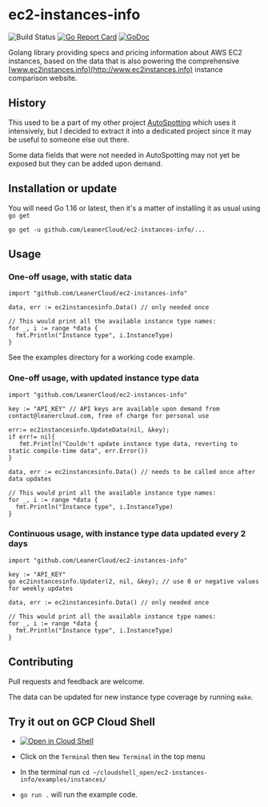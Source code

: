 # ec2-instances-info

![Build Status](https://github.com/LeanerCloud/ec2-instances-info/workflows/Test/badge.svg)
[![Go Report Card](https://goreportcard.com/badge/github.com/LeanerCloud/ec2-instances-info)](https://goreportcard.com/report/github.com/LeanerCloud/ec2-instances-info)
[![GoDoc](https://godoc.org/github.com/LeanerCloud/ec2-instances-info?status.svg)](http://godoc.org/github.com/LeanerCloud/ec2-instances-info)

Golang library providing specs and pricing information about AWS EC2 instances,
based on the data that is also powering the comprehensive
[www.ec2instances.info](http://www.ec2instances.info) instance comparison
website.

## History

This used to be a part of my other project
[AutoSpotting](https://github.com/LeanerCloud/autospotting) which uses it
intensively, but I decided to extract it into a dedicated project since it may be
useful to someone else out there.

Some data fields that were not needed in AutoSpotting may not yet be exposed but
they can be added upon demand.

## Installation or update

You will need Go 1.16 or latest, then it's a matter of installing it as usual using `go get`

```text
go get -u github.com/LeanerCloud/ec2-instances-info/...
```

## Usage

### One-off usage, with static data

```golang
import "github.com/LeanerCloud/ec2-instances-info"

data, err := ec2instancesinfo.Data() // only needed once

// This would print all the available instance type names:
for _, i := range *data {
  fmt.Println("Instance type", i.InstanceType)
}
```

See the examples directory for a working code example.

### One-off usage, with updated instance type data

```golang
import "github.com/LeanerCloud/ec2-instances-info"

key := "API_KEY" // API keys are available upon demand from contact@leanercloud.com, free of charge for personal use

err:= ec2instancesinfo.UpdateData(nil, &key);
if err!= nil{
   fmt.Println("Couldn't update instance type data, reverting to static compile-time data", err.Error())
}

data, err := ec2instancesinfo.Data() // needs to be called once after data updates

// This would print all the available instance type names:
for _, i := range *data {
  fmt.Println("Instance type", i.InstanceType)
}
```

### Continuous usage, with instance type data updated every 2 days

```golang
import "github.com/LeanerCloud/ec2-instances-info"

key := "API_KEY"
go ec2instancesinfo.Updater(2, nil, &key); // use 0 or negative values for weekly updates

data, err := ec2instancesinfo.Data() // only needed once

// This would print all the available instance type names:
for _, i := range *data {
  fmt.Println("Instance type", i.InstanceType)
}
```

## Contributing

Pull requests and feedback are welcome.

The data can be updated for new instance type coverage by running `make`.

## Try it out on GCP Cloud Shell

- [![Open in Cloud Shell](http://gstatic.com/cloudssh/images/open-btn.svg)](https://ssh.cloud.google.com/cloudshell/editor?cloudshell_git_repo=https://github.com/LeanerCloud/ec2-instances-info.git)

- Click on the `Terminal` then `New Terminal` in the top menu
- In the terminal run `cd ~/cloudshell_open/ec2-instances-info/examples/instances/`
- `go run .` will run the example code.
